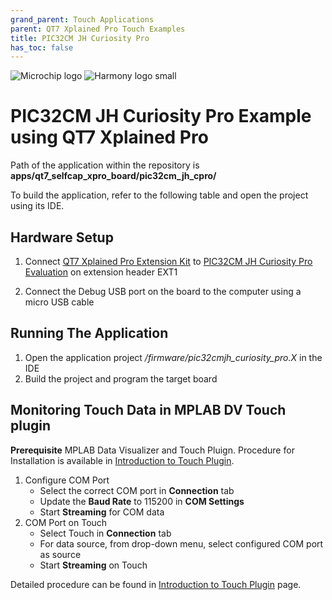 ```yaml
---
grand_parent: Touch Applications
parent: QT7 Xplained Pro Touch Examples
title: PIC32CM JH Curiosity Pro
has_toc: false
---
```

![Microchip logo](https://raw.githubusercontent.com/wiki/Microchip-MPLAB-Harmony/Microchip-MPLAB-Harmony.github.io/images/microchip_logo.png)
![Harmony logo small](https://raw.githubusercontent.com/wiki/Microchip-MPLAB-Harmony/Microchip-MPLAB-Harmony.github.io/images/microchip_mplab_harmony_logo_small.png)

#  PIC32CM JH Curiosity Pro Example using QT7 Xplained Pro

Path of the application within the repository is **apps/qt7_selfcap_xpro_board/pic32cm_jh_cpro/**

To build the application, refer to the following table and open the project using its IDE.

## Hardware Setup

1. Connect [QT7 Xplained Pro Extension Kit](https://www.microchip.com/DevelopmentTools/ProductDetails/ATQT7-XPRO) to [PIC32CM JH Curiosity Pro Evaluation](https://www.microchip.com/en-us/development-tool/EV80P12A_TODO) on extension header EXT1
   
2. Connect the Debug USB port on the board to the computer using a micro USB cable

## Running The Application

1. Open the application project */firmware/pic32cmjh_curiosity_pro.X* in the IDE
2. Build the project and program the target board

## Monitoring Touch Data in MPLAB DV Touch plugin
**Prerequisite**
MPLAB Data Visualizer and Touch Pluign. Procedure for Installation is available in [Introduction to Touch Plugin](https://microchipdeveloper.com/touch:introduction-to-touch-plugin).

1. Configure COM Port
    -    Select the correct COM port in **Connection** tab
    -    Update the **Baud Rate** to 115200 in **COM Settings**
    -    Start **Streaming** for COM data
2. COM Port on Touch
    - Select Touch in **Connection** tab
    - For data source, from drop-down menu, select configured COM port as source
    - Start **Streaming** on Touch

Detailed procedure can be found in [Introduction to Touch Plugin](https://microchipdeveloper.com/touch:introduction-to-touch-plugin) page.
